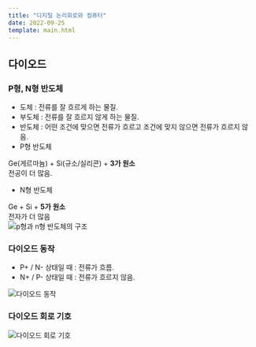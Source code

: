 ```yaml
---
title: "디지털 논리회로와 컴퓨터"
date: 2022-09-25
template: main.html
---
```

## 다이오드
### P형, N형 반도체
- 도체 : 전류를 잘 흐르게 하는 물질.
- 부도체 : 전류를 잘 흐르지 않게 하는 물질.
- 반도체 : 어떤 조건에 맞으면 전류가 흐르고 조건에 맞지 않으면 전류가 흐르지 않음.
- P형 반도체

Ge(게르마늄) + Si(규소/실리콘) + **3가 원소**<br>
전공이 더 많음. 
- N형 반도체

Ge + Si + **5가 원소**<br>
전자가 더 많음<br>
![p형과 n형 반도체의 구조](https://lokigem.github.io/docs/assets/img/CS/디지털공학개론/p형과_n형_반도체의_구조.png)

### 다이오드 동작
- P+ / N- 상태일 때 : 전류가 흐름.
- N+ / P- 상태일 때 : 전류가 흐르지 않음.

![다이오드 동작](https://lokigem.github.io/docs/assets/img/CS/디지털공학개론/다이오드_동작.png)<br>
### 다이오드 회로 기호
![다이오드 회로 기호](https://lokigem.github.io/docs/assets/img/CS/디지털공학개론/다이오드_회로기호.png)<br>
